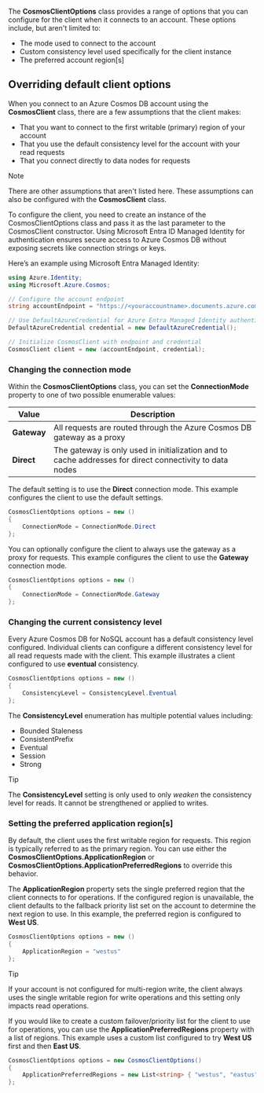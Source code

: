 The **CosmosClientOptions** class provides a range of options that you can configure for the client when it connects to an account. These options include, but aren't limited to:

- The mode used to connect to the account
- Custom consistency level used specifically for the client instance
- The preferred account region\[s\]

## Overriding default client options

When you connect to an Azure Cosmos DB account using the **CosmosClient** class, there are a few assumptions that the client makes:

- That you want to connect to the first writable (primary) region of your account
- That you use the default consistency level for the account with your read requests
- That you connect directly to data nodes for requests

> [!NOTE]
> There are other assumptions that aren't listed here. These assumptions can also be configured with the **CosmosClient** class.

To configure the client, you need to create an instance of the CosmosClientOptions class and pass it as the last parameter to the CosmosClient constructor. Using Microsoft Entra ID Managed Identity for authentication ensures secure access to Azure Cosmos DB without exposing secrets like connection strings or keys.

Here’s an example using Microsoft Entra Managed Identity:

```csharp
using Azure.Identity;
using Microsoft.Azure.Cosmos;

// Configure the account endpoint
string accountEndpoint = "https://<youraccountname>.documents.azure.com:443/";

// Use DefaultAzureCredential for Azure Entra Managed Identity authentication
DefaultAzureCredential credential = new DefaultAzureCredential();

// Initialize CosmosClient with endpoint and credential
CosmosClient client = new (accountEndpoint, credential);
```

### Changing the connection mode

Within the **CosmosClientOptions** class, you can set the **ConnectionMode** property to one of two possible enumerable values:

| **Value** | **Description** |
| --- | --- |
| **Gateway** | All requests are routed through the Azure Cosmos DB gateway as a proxy |
| **Direct** | The gateway is only used in initialization and to cache addresses for direct connectivity to data nodes |

The default setting is to use the **Direct** connection mode. This example configures the client to use the default settings.

```csharp
CosmosClientOptions options = new ()
{
    ConnectionMode = ConnectionMode.Direct
};
```

You can optionally configure the client to always use the gateway as a proxy for requests. This example configures the client to use the **Gateway** connection mode.

```csharp
CosmosClientOptions options = new ()
{
    ConnectionMode = ConnectionMode.Gateway
};
```

### Changing the current consistency level

Every Azure Cosmos DB for NoSQL account has a default consistency level configured. Individual clients can configure a different consistency level for all read requests made with the client. This example illustrates a client configured to use **eventual** consistency.

```csharp
CosmosClientOptions options = new ()
{
    ConsistencyLevel = ConsistencyLevel.Eventual
};
```

The **ConsistencyLevel** enumeration has multiple potential values including:

- Bounded Staleness
- ConsistentPrefix
- Eventual
- Session
- Strong

> [!TIP]
> The **ConsistencyLevel** setting is only used to only *weaken* the consistency level for reads. It cannot be strengthened or applied to writes.

### Setting the preferred application region\[s\]

By default, the client uses the first writable region for requests. This region is typically referred to as the primary region. You can use either the **CosmosClientOptions.ApplicationRegion** or **CosmosClientOptions.ApplicationPreferredRegions** to override this behavior.

The **ApplicationRegion** property sets the single preferred region that the client connects to for operations. If the configured region is unavailable, the client defaults to the fallback priority list set on the account to determine the next region to use. In this example, the preferred region is configured to **West US**.

```csharp
CosmosClientOptions options = new ()
{
    ApplicationRegion = "westus"
};
```

> [!TIP]
> If your account is not configured for multi-region write, the client always uses the single writable region for write operations and this setting only impacts read operations.

If you would like to create a custom failover/priority list for the client to use for operations, you can use the **ApplicationPreferredRegions** property with a list of regions. This example uses a custom list configured to try **West US** first and then **East US**.

```csharp
CosmosClientOptions options = new CosmosClientOptions()
{
    ApplicationPreferredRegions = new List<string> { "westus", "eastus" }
};
```
